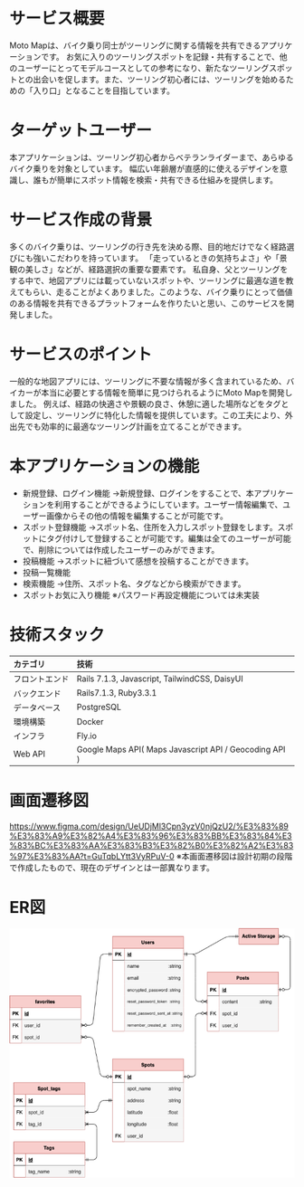 # サービス概要
Moto Mapは、バイク乗り同士がツーリングに関する情報を共有できるアプリケーションです。
お気に入りのツーリングスポットを記録・共有することで、他のユーザーにとってモデルコースとしての参考になり、新たなツーリングスポットとの出会いを促します。また、ツーリング初心者には、ツーリングを始めるための「入り口」となることを目指しています。

# ターゲットユーザー
本アプリケーションは、ツーリング初心者からベテランライダーまで、あらゆるバイク乗りを対象としています。
幅広い年齢層が直感的に使えるデザインを意識し、誰もが簡単にスポット情報を検索・共有できる仕組みを提供します。

# サービス作成の背景
多くのバイク乗りは、ツーリングの行き先を決める際、目的地だけでなく経路選びにも強いこだわりを持っています。
「走っているときの気持ちよさ」や「景観の美しさ」などが、経路選択の重要な要素です。
私自身、父とツーリングをする中で、地図アプリには載っていないスポットや、ツーリングに最適な道を教えてもらい、走ることがよくありました。このような、バイク乗りにとって価値のある情報を共有できるプラットフォームを作りたいと思い、このサービスを開発しました。

# サービスのポイント
一般的な地図アプリには、ツーリングに不要な情報が多く含まれているため、バイカーが本当に必要とする情報を簡単に見つけられるようにMoto Mapを開発しました。
例えば、経路の快適さや景観の良さ、休憩に適した場所などをタグとして設定し、ツーリングに特化した情報を提供しています。この工夫により、外出先でも効率的に最適なツーリング計画を立てることができます。

# 本アプリケーションの機能
- 新規登録、ログイン機能
 →新規登録、ログインをすることで、本アプリケーションを利用することができるようにしています。ユーザー情報編集で、ユーザー画像からその他の情報を編集することが可能です。
- スポット登録機能
→スポット名、住所を入力しスポット登録をします。スポットにタグ付けして登録することが可能です。編集は全てのユーザーが可能で、削除については作成したユーザーのみができます。
- 投稿機能
→スポットに紐づいて感想を投稿することができます。
- 投稿一覧機能
- 検索機能
→住所、スポット名、タグなどから検索ができます。
- スポットお気に入り機能
※パスワード再設定機能については未実装

# 技術スタック
|カテゴリ|技術|
|:-|:-|
|フロントエンド|Rails 7.1.3, Javascript, TailwindCSS, DaisyUI|
|バックエンド|Rails7.1.3, Ruby3.3.1|
|データベース|PostgreSQL|
|環境構築|Docker|
|インフラ|Fly.io|
|Web API|Google Maps API( Maps Javascript API / Geocoding API )|

# 画面遷移図
https://www.figma.com/design/UeUDjMl3Cpn3yzV0njQzU2/%E3%83%89%E3%83%A9%E3%82%A4%E3%83%96%E3%83%BB%E3%83%84%E3%83%BC%E3%83%AA%E3%83%B3%E3%82%B0%E3%82%A2%E3%83%97%E3%83%AA?t=GuTqbLYtt3VyRPuV-0
※本画面遷移図は設計初期の段階で作成したもので、現在のデザインとは一部異なります。

# ER図
![ER図](https://github.com/Gentz-1997/moto_app/blob/main/motomap_er.png)